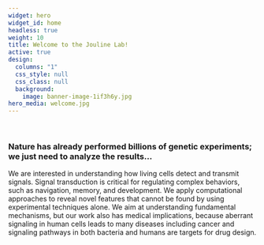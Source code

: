 ```yaml
---
widget: hero
widget_id: home
headless: true
weight: 10
title: Welcome to the Jouline Lab!
active: true
design:
  columns: "1"
  css_style: null
  css_class: null
  background:
    image: banner-image-1if3h6y.jpg
hero_media: welcome.jpg
---
```

<br>

### **Nature has already performed billions of genetic experiments; we just need to analyze the results…**

We are interested in understanding how living cells detect and transmit signals. Signal transduction is critical for regulating complex behaviors, such as navigation, memory, and development. We apply computational approaches to reveal novel features that cannot be found by using experimental techniques alone. We aim at understanding fundamental mechanisms, but our work also has medical implications, because aberrant signaling in human cells leads to many diseases including cancer and signaling pathways in both bacteria and humans are targets for drug design.